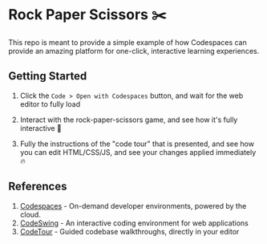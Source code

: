# Rock Paper Scissors ✂️

This repo is meant to provide a simple example of how Codespaces can provide an amazing platform for one-click, interactive learning experiences. 

## Getting Started

1. Click the `Code > Open with Codespaces` button, and wait for the web editor to fully load

1. Interact with the rock-paper-scissors game, and see how it's fully interactive 🚀

1. Fully the instructions of the "code tour" that is presented, and see how you can edit HTML/CSS/JS, and see your changes applied immediately 🔥

## References

1. [Codespaces](https://github.com/features/codespaces) - On-demand developer environments, powered by the cloud.
1. [CodeSwing](https://aka.ms/codeswing) - An interactive coding environment for web applications
1. [CodeTour](https://aka.ms/codetour) - Guided codebase walkthroughs, directly in your editor